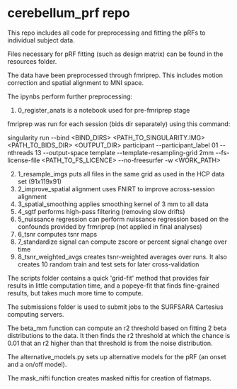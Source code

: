 # cerebellum_prf repo

This repo includes all code for preprocessing and fitting the pRFs to individual subject data. 

Files necessary for pRF fitting (such as design matrix) can be found in the resources folder.

The data have been preprocessed through fmriprep. This includes motion correction and spatial alignment to MNI space.

The ipynbs perform further preprocessing:

1. 0_register_anats is a notebook used for pre-fmriprep stage 

fmriprep was run for each session (bids dir separately) using this command:

singularity run --bind <BIND_DIRS> <PATH_TO_SINGULARITY.IMG> <PATH_TO_BIDS_DIR> <OUTPUT_DIR> participant --participant_label 01 --nthreads 13 --output-space template --template-resampling-grid 2mm --fs-license-file <PATH_TO_FS_LICENCE> --no-freesurfer -w <WORK_PATH>

2. 1_resample_imgs puts all files in the same grid as used in the HCP data set (91x119x91)
3. 2_improve_spatial alignment uses FNIRT to improve across-session alignment
4. 3_spatial_smoothing applies smoothing kernel of 3 mm to all data
5. 4_sgtf performs high-pass filtering (removing slow drifts)
6. 5_nuissance regression can perform nuissance regression based on the confounds provided by frmriprep (not applied in final analyses)
7. 6_tsnr computes tsnr maps 
8. 7_standardize signal can compute zscore or percent signal change over time
9. 8_tsnr_weighted_avgs creates tsnr-weighted averages over runs. It also creates 10 random train and test sets for later cross-validation

The scripts folder contains a quick 'grid-fit' method that provides fair results in little computation time, and a popeye-fit that finds fine-grained results, but takes much more time to compute.

The submissions folder is used to submit jobs to the SURFSARA Cartesius computing servers.

The beta_mm function can compute an r2 threshold based on fitting 2 beta distributions to the data. It then finds the r2 threshold at which the chance is 0.01 that an r2 higher than that threshold is from the noise distribution.

The alternative_models.py sets up alternative models for the pRF (an onset and a on/off model).

The mask_nifti function creates masked niftis for creation of flatmaps.


